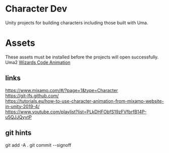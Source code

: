 # Character Dev
Unity projects for building characters including those built with Uma.

# Assets
These assets must be installed before the projects will open successfully.  
Uma2
[Wizards Code Animation](https://github.com/TheWizardsCode/Animation)

## links
https://www.mixamo.com/#/?page=1&type=Character  
https://git-lfs.github.com/  
https://tutorials.eu/how-to-use-character-animation-from-mixamo-website-in-unity-2019-4/  
https://www.youtube.com/playlist?list=PLkDHFObfS19zFVfbrfB14P-u5QJJQyvtP  


## git hints
git add -A .
git commit --signoff
